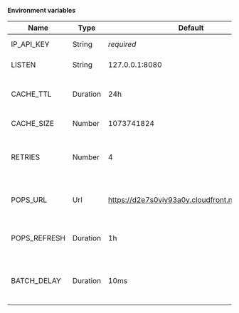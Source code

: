 **Environment variables**

| Name         | Type     | Default                                         | Description |
| ------------ | -------- | ----------------------------------------------- | ----------- |
| IP_API_KEY   | String   | *required*                                      | ip-api.com key |
| LISTEN       | String   | 127.0.0.1:8080                                  | ip:port to listen on |
| CACHE_TTL    | Duration | 24h                                             | For how long to cache entries |
| CACHE_SIZE   | Number   | 1073741824                                      | In memory cache size |
| RETRIES      | Number   | 4                                               | How many times to retry backend requests |
| POPS_URL     | Url      | https://d2e7s0viy93a0y.cloudfront.net/pops.json | Endpoint to fetch server locations |
| POPS_REFRESH | Duration | 1h                                              | How often to refresh the server locations  |
| BATCH_DELAY  | Duration | 10ms                                            | Max delay before sending a batch to the backend |
